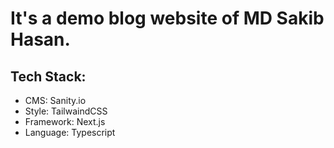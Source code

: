 # It's a demo blog website of MD Sakib Hasan. 

## Tech Stack:
- CMS: Sanity.io
- Style: TailwaindCSS
- Framework: Next.js
- Language: Typescript

  